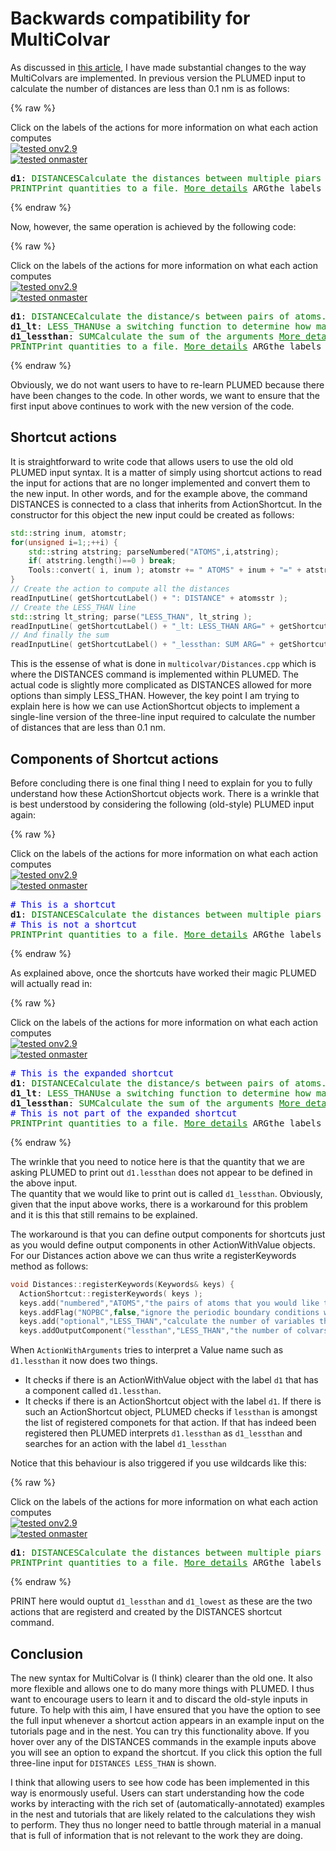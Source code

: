 # Backwards compatibility for MultiColvar

As discussed in [this article](MultiColvar.md), I have made substantial changes to the way MultiColvars are implemented. In previous version the PLUMED
input to calculate the number of distances are less than 0.1 nm is as follows:

{% raw %}
<div class="plumedpreheader">
<div class="headerInfo" id="value_details_data/MultiColvarShortcut.md_working_1.dat"> Click on the labels of the actions for more information on what each action computes </div>
<div class="containerBadge">
<div class="headerBadge"><a href="MultiColvarShortcut.md_working_1.dat.plumed.stderr"><img src="https://img.shields.io/badge/v2.9-passing-green.svg" alt="tested onv2.9" /></a></div>
<div class="headerBadge"><a href="MultiColvarShortcut.md_working_1.dat.plumed_master.stderr"><img src="https://img.shields.io/badge/master-passing-green.svg" alt="tested onmaster" /></a></div>
</div>
</div>
<pre class="plumedlisting">
<span id="data/MultiColvarShortcut.md_working_1.datd1_short"><b name="data/MultiColvarShortcut.md_working_1.datd1" onclick='showPath("data/MultiColvarShortcut.md_working_1.dat","data/MultiColvarShortcut.md_working_1.datd1","data/MultiColvarShortcut.md_working_1.datd1_shortcut","blue")'>d1</b><span style="display:none;" id="data/MultiColvarShortcut.md_working_1.datd1_shortcut">The DISTANCES action with label <b>d1</b> calculates the following quantities:<table  align="center" frame="void" width="95%" cellpadding="5%"><tr><td width="5%"><b> Quantity </b>  </td><td width="5%"><b> Type </b>  </td><td><b> Description </b> </td></tr><tr><td width="5%">d1</td><td width="5%"><font color="blue">vector</font></td><td>the DISTANCES between the each pair of atoms that were specified</td></tr><tr><td width="5%">d1_lessthan</td><td width="5%"><font color="black">scalar</font></td><td>the number of colvars that have a value less than a threshold</td></tr></table></span>: <span class="plumedtooltip" style="color:green">DISTANCES<span class="right">Calculate the distances between multiple piars of atoms This action is <a class="toggler" href='javascript:;' onclick='toggleDisplay("data/MultiColvarShortcut.md_working_1.datd1");'>a shortcut</a>. <a href="https://www.plumed.org/doc-master/user-doc/html/DISTANCES">More details</a><i></i></span></span> <span class="plumedtooltip">ATOMS1<span class="right">the pairs of atoms that you would like to calculate the angles for<i></i></span></span>=1,2 <span class="plumedtooltip">ATOMS2<span class="right">the pairs of atoms that you would like to calculate the angles for<i></i></span></span>=3,4 <span class="plumedtooltip">ATOMS3<span class="right">the pairs of atoms that you would like to calculate the angles for<i></i></span></span>=5,6 <span class="plumedtooltip">ATOMS4<span class="right">the pairs of atoms that you would like to calculate the angles for<i></i></span></span>=7,8 <span class="plumedtooltip">ATOMS5<span class="right">the pairs of atoms that you would like to calculate the angles for<i></i></span></span>=9,10 <span class="plumedtooltip">LESS_THAN<span class="right">calculate the number of variables that are less than a certain target value. Options for this keyword are explained in the documentation for <a href="https://www.plumed.org/doc-master/user-doc/html/LESS_THAN">LESS_THAN</a>.<i></i></span></span>={RATIONAL R_0=0.1}
</span><span id="data/MultiColvarShortcut.md_working_1.datd1_long" style="display:none;"><span style="color:blue" class="comment"># PLUMED interprets the command:
</span><span class="toggler" style="color:red" onclick='toggleDisplay("data/MultiColvarShortcut.md_working_1.datd1")'># d1: DISTANCES ATOMS1=1,2 ATOMS2=3,4 ATOMS3=5,6 ATOMS4=7,8 ATOMS5=9,10 LESS_THAN={RATIONAL R_0=0.1}</span>
<span style="color:blue" class="comment"># as follows (Click the red comment above to revert to the short version of the input):</span>
<b name="data/MultiColvarShortcut.md_working_1.datd1_vatom1" onclick='showPath("data/MultiColvarShortcut.md_working_1.dat","data/MultiColvarShortcut.md_working_1.datd1_vatom1","data/MultiColvarShortcut.md_working_1.datd1_vatom1","violet")'>d1_vatom1</b><span style="display:none;" id="data/MultiColvarShortcut.md_working_1.datd1_vatom1">The CENTER_FAST action with label <b>d1_vatom1</b> calculates the following quantities:<table  align="center" frame="void" width="95%" cellpadding="5%"><tr><td width="5%"><b> Quantity </b>  </td><td width="5%"><b> Type </b>  </td><td><b> Description </b> </td></tr><tr><td width="5%">d1_vatom1</td><td width="5%"><font color="violet">atoms</font></td><td>virtual atom calculated by CENTER_FAST action</td></tr></table></span>: <span class="plumedtooltip" style="color:green">CENTER<span class="right">Calculate the center for a group of atoms, with arbitrary weights. <a href="https://www.plumed.org/doc-master/user-doc/html/CENTER" style="color:green">More details</a><i></i></span></span> <span class="plumedtooltip">ATOMS<span class="right">the group of atoms that appear in the definition of this center<i></i></span></span>=1,2
<b name="data/MultiColvarShortcut.md_working_1.datd1_vatom2" onclick='showPath("data/MultiColvarShortcut.md_working_1.dat","data/MultiColvarShortcut.md_working_1.datd1_vatom2","data/MultiColvarShortcut.md_working_1.datd1_vatom2","violet")'>d1_vatom2</b><span style="display:none;" id="data/MultiColvarShortcut.md_working_1.datd1_vatom2">The CENTER_FAST action with label <b>d1_vatom2</b> calculates the following quantities:<table  align="center" frame="void" width="95%" cellpadding="5%"><tr><td width="5%"><b> Quantity </b>  </td><td width="5%"><b> Type </b>  </td><td><b> Description </b> </td></tr><tr><td width="5%">d1_vatom2</td><td width="5%"><font color="violet">atoms</font></td><td>virtual atom calculated by CENTER_FAST action</td></tr></table></span>: <span class="plumedtooltip" style="color:green">CENTER<span class="right">Calculate the center for a group of atoms, with arbitrary weights. <a href="https://www.plumed.org/doc-master/user-doc/html/CENTER" style="color:green">More details</a><i></i></span></span> <span class="plumedtooltip">ATOMS<span class="right">the group of atoms that appear in the definition of this center<i></i></span></span>=3,4
<b name="data/MultiColvarShortcut.md_working_1.datd1_vatom3" onclick='showPath("data/MultiColvarShortcut.md_working_1.dat","data/MultiColvarShortcut.md_working_1.datd1_vatom3","data/MultiColvarShortcut.md_working_1.datd1_vatom3","violet")'>d1_vatom3</b><span style="display:none;" id="data/MultiColvarShortcut.md_working_1.datd1_vatom3">The CENTER_FAST action with label <b>d1_vatom3</b> calculates the following quantities:<table  align="center" frame="void" width="95%" cellpadding="5%"><tr><td width="5%"><b> Quantity </b>  </td><td width="5%"><b> Type </b>  </td><td><b> Description </b> </td></tr><tr><td width="5%">d1_vatom3</td><td width="5%"><font color="violet">atoms</font></td><td>virtual atom calculated by CENTER_FAST action</td></tr></table></span>: <span class="plumedtooltip" style="color:green">CENTER<span class="right">Calculate the center for a group of atoms, with arbitrary weights. <a href="https://www.plumed.org/doc-master/user-doc/html/CENTER" style="color:green">More details</a><i></i></span></span> <span class="plumedtooltip">ATOMS<span class="right">the group of atoms that appear in the definition of this center<i></i></span></span>=5,6
<b name="data/MultiColvarShortcut.md_working_1.datd1_vatom4" onclick='showPath("data/MultiColvarShortcut.md_working_1.dat","data/MultiColvarShortcut.md_working_1.datd1_vatom4","data/MultiColvarShortcut.md_working_1.datd1_vatom4","violet")'>d1_vatom4</b><span style="display:none;" id="data/MultiColvarShortcut.md_working_1.datd1_vatom4">The CENTER_FAST action with label <b>d1_vatom4</b> calculates the following quantities:<table  align="center" frame="void" width="95%" cellpadding="5%"><tr><td width="5%"><b> Quantity </b>  </td><td width="5%"><b> Type </b>  </td><td><b> Description </b> </td></tr><tr><td width="5%">d1_vatom4</td><td width="5%"><font color="violet">atoms</font></td><td>virtual atom calculated by CENTER_FAST action</td></tr></table></span>: <span class="plumedtooltip" style="color:green">CENTER<span class="right">Calculate the center for a group of atoms, with arbitrary weights. <a href="https://www.plumed.org/doc-master/user-doc/html/CENTER" style="color:green">More details</a><i></i></span></span> <span class="plumedtooltip">ATOMS<span class="right">the group of atoms that appear in the definition of this center<i></i></span></span>=7,8
<b name="data/MultiColvarShortcut.md_working_1.datd1_vatom5" onclick='showPath("data/MultiColvarShortcut.md_working_1.dat","data/MultiColvarShortcut.md_working_1.datd1_vatom5","data/MultiColvarShortcut.md_working_1.datd1_vatom5","violet")'>d1_vatom5</b><span style="display:none;" id="data/MultiColvarShortcut.md_working_1.datd1_vatom5">The CENTER_FAST action with label <b>d1_vatom5</b> calculates the following quantities:<table  align="center" frame="void" width="95%" cellpadding="5%"><tr><td width="5%"><b> Quantity </b>  </td><td width="5%"><b> Type </b>  </td><td><b> Description </b> </td></tr><tr><td width="5%">d1_vatom5</td><td width="5%"><font color="violet">atoms</font></td><td>virtual atom calculated by CENTER_FAST action</td></tr></table></span>: <span class="plumedtooltip" style="color:green">CENTER<span class="right">Calculate the center for a group of atoms, with arbitrary weights. <a href="https://www.plumed.org/doc-master/user-doc/html/CENTER" style="color:green">More details</a><i></i></span></span> <span class="plumedtooltip">ATOMS<span class="right">the group of atoms that appear in the definition of this center<i></i></span></span>=9,10
<b name="data/MultiColvarShortcut.md_working_1.datd1_grp" onclick='showPath("data/MultiColvarShortcut.md_working_1.dat","data/MultiColvarShortcut.md_working_1.datd1_grp","data/MultiColvarShortcut.md_working_1.datd1_grp","violet")'>d1_grp</b><span style="display:none;" id="data/MultiColvarShortcut.md_working_1.datd1_grp">The GROUP action with label <b>d1_grp</b> calculates the following quantities:<table  align="center" frame="void" width="95%" cellpadding="5%"><tr><td width="5%"><b> Quantity </b>  </td><td width="5%"><b> Type </b>  </td><td><b> Description </b> </td></tr><tr><td width="5%">d1_grp</td><td width="5%"><font color="violet">atoms</font></td><td>indices of atoms specified in GROUP</td></tr></table></span>: <span class="plumedtooltip" style="color:green">GROUP<span class="right">Define a group of atoms so that a particular list of atoms can be referenced with a single label in definitions of CVs or virtual atoms. <a href="https://www.plumed.org/doc-master/user-doc/html/GROUP" style="color:green">More details</a><i></i></span></span> <span class="plumedtooltip">ATOMS<span class="right">the numerical indexes for the set of atoms in the group<i></i></span></span>=<b name="data/MultiColvarShortcut.md_working_1.datd1_vatom1">d1_vatom1</b>,<b name="data/MultiColvarShortcut.md_working_1.datd1_vatom2">d1_vatom2</b>,<b name="data/MultiColvarShortcut.md_working_1.datd1_vatom3">d1_vatom3</b>,<b name="data/MultiColvarShortcut.md_working_1.datd1_vatom4">d1_vatom4</b>,<b name="data/MultiColvarShortcut.md_working_1.datd1_vatom5">d1_vatom5</b>
<b name="data/MultiColvarShortcut.md_working_1.datd1" onclick='showPath("data/MultiColvarShortcut.md_working_1.dat","data/MultiColvarShortcut.md_working_1.datd1","data/MultiColvarShortcut.md_working_1.datd1","blue")'>d1</b><span style="display:none;" id="data/MultiColvarShortcut.md_working_1.datd1">The DISTANCE action with label <b>d1</b> calculates the following quantities:<table  align="center" frame="void" width="95%" cellpadding="5%"><tr><td width="5%"><b> Quantity </b>  </td><td width="5%"><b> Type </b>  </td><td><b> Description </b> </td></tr><tr><td width="5%">d1</td><td width="5%"><font color="blue">vector</font></td><td>the DISTANCE for each set of specified atoms</td></tr></table></span>: <span class="plumedtooltip" style="color:green">DISTANCE<span class="right">Calculate the distance/s between pairs of atoms. <a href="https://www.plumed.org/doc-master/user-doc/html/DISTANCE" style="color:green">More details</a><i></i></span></span> <span class="plumedtooltip">ATOMS1<span class="right">the pair of atom that we are calculating the distance between<i></i></span></span>=1,2 <span class="plumedtooltip">ATOMS2<span class="right">the pair of atom that we are calculating the distance between<i></i></span></span>=3,4 <span class="plumedtooltip">ATOMS3<span class="right">the pair of atom that we are calculating the distance between<i></i></span></span>=5,6 <span class="plumedtooltip">ATOMS4<span class="right">the pair of atom that we are calculating the distance between<i></i></span></span>=7,8 <span class="plumedtooltip">ATOMS5<span class="right">the pair of atom that we are calculating the distance between<i></i></span></span>=9,10
<b name="data/MultiColvarShortcut.md_working_1.datd1_lt" onclick='showPath("data/MultiColvarShortcut.md_working_1.dat","data/MultiColvarShortcut.md_working_1.datd1_lt","data/MultiColvarShortcut.md_working_1.datd1_lt","blue")'>d1_lt</b><span style="display:none;" id="data/MultiColvarShortcut.md_working_1.datd1_lt">The LESS_THAN action with label <b>d1_lt</b> calculates the following quantities:<table  align="center" frame="void" width="95%" cellpadding="5%"><tr><td width="5%"><b> Quantity </b>  </td><td width="5%"><b> Type </b>  </td><td><b> Description </b> </td></tr><tr><td width="5%">d1_lt</td><td width="5%"><font color="blue">vector</font></td><td>the vector obtained by doing an element-wise application of a function that is one if the input is less than a threshold to the input vectors</td></tr></table></span>: <span class="plumedtooltip" style="color:green">LESS_THAN<span class="right">Use a switching function to determine how many of the input variables are less than a certain cutoff. <a href="https://www.plumed.org/doc-master/user-doc/html/LESS_THAN" style="color:green">More details</a><i></i></span></span> <span class="plumedtooltip">ARG<span class="right">the values input to this function<i></i></span></span>=<b name="data/MultiColvarShortcut.md_working_1.datd1">d1</b> <span class="plumedtooltip">SWITCH<span class="right">This keyword is used if you want to employ an alternative to the continuous swiching function defined above<i></i></span></span>={RATIONAL R_0=0.1}
<b name="data/MultiColvarShortcut.md_working_1.datd1_lessthan" onclick='showPath("data/MultiColvarShortcut.md_working_1.dat","data/MultiColvarShortcut.md_working_1.datd1_lessthan","data/MultiColvarShortcut.md_working_1.datd1_lessthan","black")'>d1_lessthan</b><span style="display:none;" id="data/MultiColvarShortcut.md_working_1.datd1_lessthan">The SUM action with label <b>d1_lessthan</b> calculates the following quantities:<table  align="center" frame="void" width="95%" cellpadding="5%"><tr><td width="5%"><b> Quantity </b>  </td><td width="5%"><b> Type </b>  </td><td><b> Description </b> </td></tr><tr><td width="5%">d1_lessthan</td><td width="5%"><font color="black">scalar</font></td><td>the SUM of the elements in the input value</td></tr></table></span>: <span class="plumedtooltip" style="color:green">SUM<span class="right">Calculate the sum of the arguments <a href="https://www.plumed.org/doc-master/user-doc/html/SUM" style="color:green">More details</a><i></i></span></span> <span class="plumedtooltip">ARG<span class="right">the vector/matrix/grid whose elements shuld be added together<i></i></span></span>=<b name="data/MultiColvarShortcut.md_working_1.datd1_lt">d1_lt</b> <span class="plumedtooltip">PERIODIC<span class="right">if the output of your function is periodic then you should specify the periodicity of the function<i></i></span></span>=NO
<span style="color:blue"># --- End of included input --- </span></span><span class="plumedtooltip" style="color:green">PRINT<span class="right">Print quantities to a file. <a href="https://www.plumed.org/doc-master/user-doc/html/PRINT" style="color:green">More details</a><i></i></span></span> <span class="plumedtooltip">ARG<span class="right">the labels of the values that you would like to print to the file<i></i></span></span>=<b name="data/MultiColvarShortcut.md_working_1.datd1">d1.lessthan</b> <span class="plumedtooltip">FILE<span class="right">the name of the file on which to output these quantities<i></i></span></span>=colvar
</pre>
 {% endraw %} 

Now, however, the same operation is achieved by the following code:

{% raw %}
<div class="plumedpreheader">
<div class="headerInfo" id="value_details_data/MultiColvarShortcut.md_working_2.dat"> Click on the labels of the actions for more information on what each action computes </div>
<div class="containerBadge">
<div class="headerBadge"><a href="MultiColvarShortcut.md_working_2.dat.plumed.stderr"><img src="https://img.shields.io/badge/v2.9-failed-red.svg" alt="tested onv2.9" /></a></div>
<div class="headerBadge"><a href="MultiColvarShortcut.md_working_2.dat.plumed_master.stderr"><img src="https://img.shields.io/badge/master-passing-green.svg" alt="tested onmaster" /></a></div>
</div>
</div>
<pre class="plumedlisting">
<b name="data/MultiColvarShortcut.md_working_2.datd1" onclick='showPath("data/MultiColvarShortcut.md_working_2.dat","data/MultiColvarShortcut.md_working_2.datd1","data/MultiColvarShortcut.md_working_2.datd1","blue")'>d1</b><span style="display:none;" id="data/MultiColvarShortcut.md_working_2.datd1">The DISTANCE action with label <b>d1</b> calculates the following quantities:<table  align="center" frame="void" width="95%" cellpadding="5%"><tr><td width="5%"><b> Quantity </b>  </td><td width="5%"><b> Type </b>  </td><td><b> Description </b> </td></tr><tr><td width="5%">d1</td><td width="5%"><font color="blue">vector</font></td><td>the DISTANCE for each set of specified atoms</td></tr></table></span>: <span class="plumedtooltip" style="color:green">DISTANCE<span class="right">Calculate the distance/s between pairs of atoms. <a href="https://www.plumed.org/doc-master/user-doc/html/DISTANCE" style="color:green">More details</a><i></i></span></span> <span class="plumedtooltip">ATOMS1<span class="right">the pair of atom that we are calculating the distance between<i></i></span></span>=1,2 <span class="plumedtooltip">ATOMS2<span class="right">the pair of atom that we are calculating the distance between<i></i></span></span>=3,4 <span class="plumedtooltip">ATOMS3<span class="right">the pair of atom that we are calculating the distance between<i></i></span></span>=5,6 <span class="plumedtooltip">ATOMS4<span class="right">the pair of atom that we are calculating the distance between<i></i></span></span>=7,8 <span class="plumedtooltip">ATOMS5<span class="right">the pair of atom that we are calculating the distance between<i></i></span></span>=9,10
<b name="data/MultiColvarShortcut.md_working_2.datd1_lt" onclick='showPath("data/MultiColvarShortcut.md_working_2.dat","data/MultiColvarShortcut.md_working_2.datd1_lt","data/MultiColvarShortcut.md_working_2.datd1_lt","blue")'>d1_lt</b><span style="display:none;" id="data/MultiColvarShortcut.md_working_2.datd1_lt">The LESS_THAN action with label <b>d1_lt</b> calculates the following quantities:<table  align="center" frame="void" width="95%" cellpadding="5%"><tr><td width="5%"><b> Quantity </b>  </td><td width="5%"><b> Type </b>  </td><td><b> Description </b> </td></tr><tr><td width="5%">d1_lt</td><td width="5%"><font color="blue">vector</font></td><td>the vector obtained by doing an element-wise application of a function that is one if the input is less than a threshold to the input vectors</td></tr></table></span>: <span class="plumedtooltip" style="color:green">LESS_THAN<span class="right">Use a switching function to determine how many of the input variables are less than a certain cutoff. <a href="https://www.plumed.org/doc-master/user-doc/html/LESS_THAN" style="color:green">More details</a><i></i></span></span> <span class="plumedtooltip">ARG<span class="right">the values input to this function<i></i></span></span>=<b name="data/MultiColvarShortcut.md_working_2.datd1">d1</b> <span class="plumedtooltip">SWITCH<span class="right">This keyword is used if you want to employ an alternative to the continuous swiching function defined above<i></i></span></span>={RATIONAL R_0=0.1}
<b name="data/MultiColvarShortcut.md_working_2.datd1_lessthan" onclick='showPath("data/MultiColvarShortcut.md_working_2.dat","data/MultiColvarShortcut.md_working_2.datd1_lessthan","data/MultiColvarShortcut.md_working_2.datd1_lessthan","black")'>d1_lessthan</b><span style="display:none;" id="data/MultiColvarShortcut.md_working_2.datd1_lessthan">The SUM action with label <b>d1_lessthan</b> calculates the following quantities:<table  align="center" frame="void" width="95%" cellpadding="5%"><tr><td width="5%"><b> Quantity </b>  </td><td width="5%"><b> Type </b>  </td><td><b> Description </b> </td></tr><tr><td width="5%">d1_lessthan</td><td width="5%"><font color="black">scalar</font></td><td>the SUM of the elements in the input value</td></tr></table></span>: <span class="plumedtooltip" style="color:green">SUM<span class="right">Calculate the sum of the arguments <a href="https://www.plumed.org/doc-master/user-doc/html/SUM" style="color:green">More details</a><i></i></span></span> <span class="plumedtooltip">ARG<span class="right">the vector/matrix/grid whose elements shuld be added together<i></i></span></span>=<b name="data/MultiColvarShortcut.md_working_2.datd1_lt">d1_lt</b> <span class="plumedtooltip">PERIODIC<span class="right">if the output of your function is periodic then you should specify the periodicity of the function<i></i></span></span>=NO
<span class="plumedtooltip" style="color:green">PRINT<span class="right">Print quantities to a file. <a href="https://www.plumed.org/doc-master/user-doc/html/PRINT" style="color:green">More details</a><i></i></span></span> <span class="plumedtooltip">ARG<span class="right">the labels of the values that you would like to print to the file<i></i></span></span>=<b name="data/MultiColvarShortcut.md_working_2.datd1_lessthan">d1_lessthan</b> <span class="plumedtooltip">FILE<span class="right">the name of the file on which to output these quantities<i></i></span></span>=colvar
</pre>
 {% endraw %} 

Obviously, we do not want users to have to re-learn PLUMED because there have been changes to the code.  In other words, we want to ensure that the first
input above continues to work with the new version of the code.  

## Shortcut actions

It is straightforward to write code that allows users to use the old old PLUMED input syntax.  It is a matter of simply using shortcut actions to read 
the input for actions that are no longer implemented and convert them to the new input.  In other words, and for the example above, the command
DISTANCES is connected to a class that inherits from ActionShortcut.  In the constructor for this object the new input could be created as follows:

```c++
std::string inum, atomstr;  
for(unsigned i=1;;++i) {
    std::string atstring; parseNumbered("ATOMS",i,atstring);
    if( atstring.length()==0 ) break;
    Tools::convert( i, inum ); atomstr += " ATOMS" + inum + "=" + atstring;
}
// Create the action to compute all the distances
readInputLine( getShortcutLabel() + ": DISTANCE" + atomsstr );
// Create the LESS_THAN line
std::string lt_string; parse("LESS_THAN", lt_string );
readInputLine( getShortcutLabel() + "_lt: LESS_THAN ARG=" + getShortcutLabel() + " SWITCH={" + lt_string + "}");
// And finally the sum
readInputLine( getShortcutLabel() + "_lessthan: SUM ARG=" + getShortcutLabel() + "_lt PERIODIC=NO");
```  

This is the essense of what is done in `multicolvar/Distances.cpp` which is where the DISTANCES command is implemented within PLUMED.  The actual code 
is slightly more complicated as DISTANCES allowed for more options than simply LESS_THAN.  However, the key point I am trying to explain here is how 
we can use ActionShortcut objects to implement a single-line version of the three-line input required to calculate the number of distances that are less than 0.1 nm.

## Components of Shortcut actions

Before concluding there is one final thing I need to explain for you to fully understand how these ActionShortcut objects work. There is a wrinkle that is best 
understood by considering the following (old-style) PLUMED input again:

{% raw %}
<div class="plumedpreheader">
<div class="headerInfo" id="value_details_data/MultiColvarShortcut.md_working_3.dat"> Click on the labels of the actions for more information on what each action computes </div>
<div class="containerBadge">
<div class="headerBadge"><a href="MultiColvarShortcut.md_working_3.dat.plumed.stderr"><img src="https://img.shields.io/badge/v2.9-passing-green.svg" alt="tested onv2.9" /></a></div>
<div class="headerBadge"><a href="MultiColvarShortcut.md_working_3.dat.plumed_master.stderr"><img src="https://img.shields.io/badge/master-passing-green.svg" alt="tested onmaster" /></a></div>
</div>
</div>
<pre class="plumedlisting">
<span style="color:blue" class="comment"># This is a shortcut</span>
<span id="data/MultiColvarShortcut.md_working_3.datd1_short"><b name="data/MultiColvarShortcut.md_working_3.datd1" onclick='showPath("data/MultiColvarShortcut.md_working_3.dat","data/MultiColvarShortcut.md_working_3.datd1","data/MultiColvarShortcut.md_working_3.datd1_shortcut","blue")'>d1</b><span style="display:none;" id="data/MultiColvarShortcut.md_working_3.datd1_shortcut">The DISTANCES action with label <b>d1</b> calculates the following quantities:<table  align="center" frame="void" width="95%" cellpadding="5%"><tr><td width="5%"><b> Quantity </b>  </td><td width="5%"><b> Type </b>  </td><td><b> Description </b> </td></tr><tr><td width="5%">d1</td><td width="5%"><font color="blue">vector</font></td><td>the DISTANCES between the each pair of atoms that were specified</td></tr><tr><td width="5%">d1_lessthan</td><td width="5%"><font color="black">scalar</font></td><td>the number of colvars that have a value less than a threshold</td></tr></table></span>: <span class="plumedtooltip" style="color:green">DISTANCES<span class="right">Calculate the distances between multiple piars of atoms This action is <a class="toggler" href='javascript:;' onclick='toggleDisplay("data/MultiColvarShortcut.md_working_3.datd1");'>a shortcut</a>. <a href="https://www.plumed.org/doc-master/user-doc/html/DISTANCES">More details</a><i></i></span></span> <span class="plumedtooltip">ATOMS1<span class="right">the pairs of atoms that you would like to calculate the angles for<i></i></span></span>=1,2 <span class="plumedtooltip">ATOMS2<span class="right">the pairs of atoms that you would like to calculate the angles for<i></i></span></span>=3,4 <span class="plumedtooltip">ATOMS3<span class="right">the pairs of atoms that you would like to calculate the angles for<i></i></span></span>=5,6 <span class="plumedtooltip">ATOMS4<span class="right">the pairs of atoms that you would like to calculate the angles for<i></i></span></span>=7,8 <span class="plumedtooltip">ATOMS5<span class="right">the pairs of atoms that you would like to calculate the angles for<i></i></span></span>=9,10 <span class="plumedtooltip">LESS_THAN<span class="right">calculate the number of variables that are less than a certain target value. Options for this keyword are explained in the documentation for <a href="https://www.plumed.org/doc-master/user-doc/html/LESS_THAN">LESS_THAN</a>.<i></i></span></span>={RATIONAL R_0=0.1}
</span><span id="data/MultiColvarShortcut.md_working_3.datd1_long" style="display:none;"><span style="color:blue" class="comment"># PLUMED interprets the command:
</span><span class="toggler" style="color:red" onclick='toggleDisplay("data/MultiColvarShortcut.md_working_3.datd1")'># d1: DISTANCES ATOMS1=1,2 ATOMS2=3,4 ATOMS3=5,6 ATOMS4=7,8 ATOMS5=9,10 LESS_THAN={RATIONAL R_0=0.1}</span>
<span style="color:blue" class="comment"># as follows (Click the red comment above to revert to the short version of the input):</span>
<b name="data/MultiColvarShortcut.md_working_3.datd1_vatom1" onclick='showPath("data/MultiColvarShortcut.md_working_3.dat","data/MultiColvarShortcut.md_working_3.datd1_vatom1","data/MultiColvarShortcut.md_working_3.datd1_vatom1","violet")'>d1_vatom1</b><span style="display:none;" id="data/MultiColvarShortcut.md_working_3.datd1_vatom1">The CENTER_FAST action with label <b>d1_vatom1</b> calculates the following quantities:<table  align="center" frame="void" width="95%" cellpadding="5%"><tr><td width="5%"><b> Quantity </b>  </td><td width="5%"><b> Type </b>  </td><td><b> Description </b> </td></tr><tr><td width="5%">d1_vatom1</td><td width="5%"><font color="violet">atoms</font></td><td>virtual atom calculated by CENTER_FAST action</td></tr></table></span>: <span class="plumedtooltip" style="color:green">CENTER<span class="right">Calculate the center for a group of atoms, with arbitrary weights. <a href="https://www.plumed.org/doc-master/user-doc/html/CENTER" style="color:green">More details</a><i></i></span></span> <span class="plumedtooltip">ATOMS<span class="right">the group of atoms that appear in the definition of this center<i></i></span></span>=1,2
<b name="data/MultiColvarShortcut.md_working_3.datd1_vatom2" onclick='showPath("data/MultiColvarShortcut.md_working_3.dat","data/MultiColvarShortcut.md_working_3.datd1_vatom2","data/MultiColvarShortcut.md_working_3.datd1_vatom2","violet")'>d1_vatom2</b><span style="display:none;" id="data/MultiColvarShortcut.md_working_3.datd1_vatom2">The CENTER_FAST action with label <b>d1_vatom2</b> calculates the following quantities:<table  align="center" frame="void" width="95%" cellpadding="5%"><tr><td width="5%"><b> Quantity </b>  </td><td width="5%"><b> Type </b>  </td><td><b> Description </b> </td></tr><tr><td width="5%">d1_vatom2</td><td width="5%"><font color="violet">atoms</font></td><td>virtual atom calculated by CENTER_FAST action</td></tr></table></span>: <span class="plumedtooltip" style="color:green">CENTER<span class="right">Calculate the center for a group of atoms, with arbitrary weights. <a href="https://www.plumed.org/doc-master/user-doc/html/CENTER" style="color:green">More details</a><i></i></span></span> <span class="plumedtooltip">ATOMS<span class="right">the group of atoms that appear in the definition of this center<i></i></span></span>=3,4
<b name="data/MultiColvarShortcut.md_working_3.datd1_vatom3" onclick='showPath("data/MultiColvarShortcut.md_working_3.dat","data/MultiColvarShortcut.md_working_3.datd1_vatom3","data/MultiColvarShortcut.md_working_3.datd1_vatom3","violet")'>d1_vatom3</b><span style="display:none;" id="data/MultiColvarShortcut.md_working_3.datd1_vatom3">The CENTER_FAST action with label <b>d1_vatom3</b> calculates the following quantities:<table  align="center" frame="void" width="95%" cellpadding="5%"><tr><td width="5%"><b> Quantity </b>  </td><td width="5%"><b> Type </b>  </td><td><b> Description </b> </td></tr><tr><td width="5%">d1_vatom3</td><td width="5%"><font color="violet">atoms</font></td><td>virtual atom calculated by CENTER_FAST action</td></tr></table></span>: <span class="plumedtooltip" style="color:green">CENTER<span class="right">Calculate the center for a group of atoms, with arbitrary weights. <a href="https://www.plumed.org/doc-master/user-doc/html/CENTER" style="color:green">More details</a><i></i></span></span> <span class="plumedtooltip">ATOMS<span class="right">the group of atoms that appear in the definition of this center<i></i></span></span>=5,6
<b name="data/MultiColvarShortcut.md_working_3.datd1_vatom4" onclick='showPath("data/MultiColvarShortcut.md_working_3.dat","data/MultiColvarShortcut.md_working_3.datd1_vatom4","data/MultiColvarShortcut.md_working_3.datd1_vatom4","violet")'>d1_vatom4</b><span style="display:none;" id="data/MultiColvarShortcut.md_working_3.datd1_vatom4">The CENTER_FAST action with label <b>d1_vatom4</b> calculates the following quantities:<table  align="center" frame="void" width="95%" cellpadding="5%"><tr><td width="5%"><b> Quantity </b>  </td><td width="5%"><b> Type </b>  </td><td><b> Description </b> </td></tr><tr><td width="5%">d1_vatom4</td><td width="5%"><font color="violet">atoms</font></td><td>virtual atom calculated by CENTER_FAST action</td></tr></table></span>: <span class="plumedtooltip" style="color:green">CENTER<span class="right">Calculate the center for a group of atoms, with arbitrary weights. <a href="https://www.plumed.org/doc-master/user-doc/html/CENTER" style="color:green">More details</a><i></i></span></span> <span class="plumedtooltip">ATOMS<span class="right">the group of atoms that appear in the definition of this center<i></i></span></span>=7,8
<b name="data/MultiColvarShortcut.md_working_3.datd1_vatom5" onclick='showPath("data/MultiColvarShortcut.md_working_3.dat","data/MultiColvarShortcut.md_working_3.datd1_vatom5","data/MultiColvarShortcut.md_working_3.datd1_vatom5","violet")'>d1_vatom5</b><span style="display:none;" id="data/MultiColvarShortcut.md_working_3.datd1_vatom5">The CENTER_FAST action with label <b>d1_vatom5</b> calculates the following quantities:<table  align="center" frame="void" width="95%" cellpadding="5%"><tr><td width="5%"><b> Quantity </b>  </td><td width="5%"><b> Type </b>  </td><td><b> Description </b> </td></tr><tr><td width="5%">d1_vatom5</td><td width="5%"><font color="violet">atoms</font></td><td>virtual atom calculated by CENTER_FAST action</td></tr></table></span>: <span class="plumedtooltip" style="color:green">CENTER<span class="right">Calculate the center for a group of atoms, with arbitrary weights. <a href="https://www.plumed.org/doc-master/user-doc/html/CENTER" style="color:green">More details</a><i></i></span></span> <span class="plumedtooltip">ATOMS<span class="right">the group of atoms that appear in the definition of this center<i></i></span></span>=9,10
<b name="data/MultiColvarShortcut.md_working_3.datd1_grp" onclick='showPath("data/MultiColvarShortcut.md_working_3.dat","data/MultiColvarShortcut.md_working_3.datd1_grp","data/MultiColvarShortcut.md_working_3.datd1_grp","violet")'>d1_grp</b><span style="display:none;" id="data/MultiColvarShortcut.md_working_3.datd1_grp">The GROUP action with label <b>d1_grp</b> calculates the following quantities:<table  align="center" frame="void" width="95%" cellpadding="5%"><tr><td width="5%"><b> Quantity </b>  </td><td width="5%"><b> Type </b>  </td><td><b> Description </b> </td></tr><tr><td width="5%">d1_grp</td><td width="5%"><font color="violet">atoms</font></td><td>indices of atoms specified in GROUP</td></tr></table></span>: <span class="plumedtooltip" style="color:green">GROUP<span class="right">Define a group of atoms so that a particular list of atoms can be referenced with a single label in definitions of CVs or virtual atoms. <a href="https://www.plumed.org/doc-master/user-doc/html/GROUP" style="color:green">More details</a><i></i></span></span> <span class="plumedtooltip">ATOMS<span class="right">the numerical indexes for the set of atoms in the group<i></i></span></span>=<b name="data/MultiColvarShortcut.md_working_3.datd1_vatom1">d1_vatom1</b>,<b name="data/MultiColvarShortcut.md_working_3.datd1_vatom2">d1_vatom2</b>,<b name="data/MultiColvarShortcut.md_working_3.datd1_vatom3">d1_vatom3</b>,<b name="data/MultiColvarShortcut.md_working_3.datd1_vatom4">d1_vatom4</b>,<b name="data/MultiColvarShortcut.md_working_3.datd1_vatom5">d1_vatom5</b>
<b name="data/MultiColvarShortcut.md_working_3.datd1" onclick='showPath("data/MultiColvarShortcut.md_working_3.dat","data/MultiColvarShortcut.md_working_3.datd1","data/MultiColvarShortcut.md_working_3.datd1","blue")'>d1</b><span style="display:none;" id="data/MultiColvarShortcut.md_working_3.datd1">The DISTANCE action with label <b>d1</b> calculates the following quantities:<table  align="center" frame="void" width="95%" cellpadding="5%"><tr><td width="5%"><b> Quantity </b>  </td><td width="5%"><b> Type </b>  </td><td><b> Description </b> </td></tr><tr><td width="5%">d1</td><td width="5%"><font color="blue">vector</font></td><td>the DISTANCE for each set of specified atoms</td></tr></table></span>: <span class="plumedtooltip" style="color:green">DISTANCE<span class="right">Calculate the distance/s between pairs of atoms. <a href="https://www.plumed.org/doc-master/user-doc/html/DISTANCE" style="color:green">More details</a><i></i></span></span> <span class="plumedtooltip">ATOMS1<span class="right">the pair of atom that we are calculating the distance between<i></i></span></span>=1,2 <span class="plumedtooltip">ATOMS2<span class="right">the pair of atom that we are calculating the distance between<i></i></span></span>=3,4 <span class="plumedtooltip">ATOMS3<span class="right">the pair of atom that we are calculating the distance between<i></i></span></span>=5,6 <span class="plumedtooltip">ATOMS4<span class="right">the pair of atom that we are calculating the distance between<i></i></span></span>=7,8 <span class="plumedtooltip">ATOMS5<span class="right">the pair of atom that we are calculating the distance between<i></i></span></span>=9,10
<b name="data/MultiColvarShortcut.md_working_3.datd1_lt" onclick='showPath("data/MultiColvarShortcut.md_working_3.dat","data/MultiColvarShortcut.md_working_3.datd1_lt","data/MultiColvarShortcut.md_working_3.datd1_lt","blue")'>d1_lt</b><span style="display:none;" id="data/MultiColvarShortcut.md_working_3.datd1_lt">The LESS_THAN action with label <b>d1_lt</b> calculates the following quantities:<table  align="center" frame="void" width="95%" cellpadding="5%"><tr><td width="5%"><b> Quantity </b>  </td><td width="5%"><b> Type </b>  </td><td><b> Description </b> </td></tr><tr><td width="5%">d1_lt</td><td width="5%"><font color="blue">vector</font></td><td>the vector obtained by doing an element-wise application of a function that is one if the input is less than a threshold to the input vectors</td></tr></table></span>: <span class="plumedtooltip" style="color:green">LESS_THAN<span class="right">Use a switching function to determine how many of the input variables are less than a certain cutoff. <a href="https://www.plumed.org/doc-master/user-doc/html/LESS_THAN" style="color:green">More details</a><i></i></span></span> <span class="plumedtooltip">ARG<span class="right">the values input to this function<i></i></span></span>=<b name="data/MultiColvarShortcut.md_working_3.datd1">d1</b> <span class="plumedtooltip">SWITCH<span class="right">This keyword is used if you want to employ an alternative to the continuous swiching function defined above<i></i></span></span>={RATIONAL R_0=0.1}
<b name="data/MultiColvarShortcut.md_working_3.datd1_lessthan" onclick='showPath("data/MultiColvarShortcut.md_working_3.dat","data/MultiColvarShortcut.md_working_3.datd1_lessthan","data/MultiColvarShortcut.md_working_3.datd1_lessthan","black")'>d1_lessthan</b><span style="display:none;" id="data/MultiColvarShortcut.md_working_3.datd1_lessthan">The SUM action with label <b>d1_lessthan</b> calculates the following quantities:<table  align="center" frame="void" width="95%" cellpadding="5%"><tr><td width="5%"><b> Quantity </b>  </td><td width="5%"><b> Type </b>  </td><td><b> Description </b> </td></tr><tr><td width="5%">d1_lessthan</td><td width="5%"><font color="black">scalar</font></td><td>the SUM of the elements in the input value</td></tr></table></span>: <span class="plumedtooltip" style="color:green">SUM<span class="right">Calculate the sum of the arguments <a href="https://www.plumed.org/doc-master/user-doc/html/SUM" style="color:green">More details</a><i></i></span></span> <span class="plumedtooltip">ARG<span class="right">the vector/matrix/grid whose elements shuld be added together<i></i></span></span>=<b name="data/MultiColvarShortcut.md_working_3.datd1_lt">d1_lt</b> <span class="plumedtooltip">PERIODIC<span class="right">if the output of your function is periodic then you should specify the periodicity of the function<i></i></span></span>=NO
<span style="color:blue"># --- End of included input --- </span></span><span style="color:blue" class="comment"># This is not a shortcut</span>
<span class="plumedtooltip" style="color:green">PRINT<span class="right">Print quantities to a file. <a href="https://www.plumed.org/doc-master/user-doc/html/PRINT" style="color:green">More details</a><i></i></span></span> <span class="plumedtooltip">ARG<span class="right">the labels of the values that you would like to print to the file<i></i></span></span>=<b name="data/MultiColvarShortcut.md_working_3.datd1">d1.lessthan</b> <span class="plumedtooltip">FILE<span class="right">the name of the file on which to output these quantities<i></i></span></span>=colvar
</pre>
 {% endraw %} 
 
As explained above, once the shortcuts have worked their magic PLUMED will actually read in:

{% raw %}
<div class="plumedpreheader">
<div class="headerInfo" id="value_details_data/MultiColvarShortcut.md_working_4.dat"> Click on the labels of the actions for more information on what each action computes </div>
<div class="containerBadge">
<div class="headerBadge"><a href="MultiColvarShortcut.md_working_4.dat.plumed.stderr"><img src="https://img.shields.io/badge/v2.9-failed-red.svg" alt="tested onv2.9" /></a></div>
<div class="headerBadge"><a href="MultiColvarShortcut.md_working_4.dat.plumed_master.stderr"><img src="https://img.shields.io/badge/master-passing-green.svg" alt="tested onmaster" /></a></div>
</div>
</div>
<pre class="plumedlisting">
<span style="color:blue" class="comment"># This is the expanded shortcut</span>
<b name="data/MultiColvarShortcut.md_working_4.datd1" onclick='showPath("data/MultiColvarShortcut.md_working_4.dat","data/MultiColvarShortcut.md_working_4.datd1","data/MultiColvarShortcut.md_working_4.datd1","blue")'>d1</b><span style="display:none;" id="data/MultiColvarShortcut.md_working_4.datd1">The DISTANCE action with label <b>d1</b> calculates the following quantities:<table  align="center" frame="void" width="95%" cellpadding="5%"><tr><td width="5%"><b> Quantity </b>  </td><td width="5%"><b> Type </b>  </td><td><b> Description </b> </td></tr><tr><td width="5%">d1</td><td width="5%"><font color="blue">vector</font></td><td>the DISTANCE for each set of specified atoms</td></tr></table></span>: <span class="plumedtooltip" style="color:green">DISTANCE<span class="right">Calculate the distance/s between pairs of atoms. <a href="https://www.plumed.org/doc-master/user-doc/html/DISTANCE" style="color:green">More details</a><i></i></span></span> <span class="plumedtooltip">ATOMS1<span class="right">the pair of atom that we are calculating the distance between<i></i></span></span>=1,2 <span class="plumedtooltip">ATOMS2<span class="right">the pair of atom that we are calculating the distance between<i></i></span></span>=3,4 <span class="plumedtooltip">ATOMS3<span class="right">the pair of atom that we are calculating the distance between<i></i></span></span>=5,6 <span class="plumedtooltip">ATOMS4<span class="right">the pair of atom that we are calculating the distance between<i></i></span></span>=7,8 <span class="plumedtooltip">ATOMS5<span class="right">the pair of atom that we are calculating the distance between<i></i></span></span>=9,10
<b name="data/MultiColvarShortcut.md_working_4.datd1_lt" onclick='showPath("data/MultiColvarShortcut.md_working_4.dat","data/MultiColvarShortcut.md_working_4.datd1_lt","data/MultiColvarShortcut.md_working_4.datd1_lt","blue")'>d1_lt</b><span style="display:none;" id="data/MultiColvarShortcut.md_working_4.datd1_lt">The LESS_THAN action with label <b>d1_lt</b> calculates the following quantities:<table  align="center" frame="void" width="95%" cellpadding="5%"><tr><td width="5%"><b> Quantity </b>  </td><td width="5%"><b> Type </b>  </td><td><b> Description </b> </td></tr><tr><td width="5%">d1_lt</td><td width="5%"><font color="blue">vector</font></td><td>the vector obtained by doing an element-wise application of a function that is one if the input is less than a threshold to the input vectors</td></tr></table></span>: <span class="plumedtooltip" style="color:green">LESS_THAN<span class="right">Use a switching function to determine how many of the input variables are less than a certain cutoff. <a href="https://www.plumed.org/doc-master/user-doc/html/LESS_THAN" style="color:green">More details</a><i></i></span></span> <span class="plumedtooltip">ARG<span class="right">the values input to this function<i></i></span></span>=<b name="data/MultiColvarShortcut.md_working_4.datd1">d1</b> <span class="plumedtooltip">SWITCH<span class="right">This keyword is used if you want to employ an alternative to the continuous swiching function defined above<i></i></span></span>={RATIONAL R_0=0.1}
<b name="data/MultiColvarShortcut.md_working_4.datd1_lessthan" onclick='showPath("data/MultiColvarShortcut.md_working_4.dat","data/MultiColvarShortcut.md_working_4.datd1_lessthan","data/MultiColvarShortcut.md_working_4.datd1_lessthan","black")'>d1_lessthan</b><span style="display:none;" id="data/MultiColvarShortcut.md_working_4.datd1_lessthan">The SUM action with label <b>d1_lessthan</b> calculates the following quantities:<table  align="center" frame="void" width="95%" cellpadding="5%"><tr><td width="5%"><b> Quantity </b>  </td><td width="5%"><b> Type </b>  </td><td><b> Description </b> </td></tr><tr><td width="5%">d1_lessthan</td><td width="5%"><font color="black">scalar</font></td><td>the SUM of the elements in the input value</td></tr></table></span>: <span class="plumedtooltip" style="color:green">SUM<span class="right">Calculate the sum of the arguments <a href="https://www.plumed.org/doc-master/user-doc/html/SUM" style="color:green">More details</a><i></i></span></span> <span class="plumedtooltip">ARG<span class="right">the vector/matrix/grid whose elements shuld be added together<i></i></span></span>=<b name="data/MultiColvarShortcut.md_working_4.datd1_lt">d1_lt</b> <span class="plumedtooltip">PERIODIC<span class="right">if the output of your function is periodic then you should specify the periodicity of the function<i></i></span></span>=NO
<span style="color:blue" class="comment"># This is not part of the expanded shortcut</span>
<span class="plumedtooltip" style="color:green">PRINT<span class="right">Print quantities to a file. <a href="https://www.plumed.org/doc-master/user-doc/html/PRINT" style="color:green">More details</a><i></i></span></span> <span class="plumedtooltip">ARG<span class="right">the labels of the values that you would like to print to the file<i></i></span></span>=<b name="data/MultiColvarShortcut.md_working_4.datd1">d1.lessthan</b> <span class="plumedtooltip">FILE<span class="right">the name of the file on which to output these quantities<i></i></span></span>=colvar
</pre>
 {% endraw %} 

The wrinkle that you need to notice here is that the quantity that we are asking PLUMED to print out `d1.lessthan` does not appear to be defined in the above input.  
The quantity that we would like to print out is called `d1_lessthan`.  Obviously, given that the input above works, there is a workaround for this problem and it is this
that still remains to be explained.  

The workaround is that you can define output components for shortcuts just as you would define output components in other ActionWithValue objects.  For our Distances action
above we can thus write a registerKeywords method as follows:

```c++
void Distances::registerKeywords(Keywords& keys) {
  ActionShortcut::registerKeywords( keys );
  keys.add("numbered","ATOMS","the pairs of atoms that you would like to calculate the angles for");
  keys.addFlag("NOPBC",false,"ignore the periodic boundary conditions when calculating distances");
  keys.add("optional","LESS_THAN","calculate the number of variables that are less than a certain target value.");
  keys.addOutputComponent("lessthan","LESS_THAN","the number of colvars that have a value less than a threshold");
```

When `ActionWithArguments` tries to interpret a Value name such as `d1.lessthan` it now does two things.

* It checks if there is an ActionWithValue object with the label `d1` that has a component called `d1.lessthan`.
* It checks if there is an ActionShortcut object with the label `d1`.  If there is such an ActionShortcut object, PLUMED checks if `lessthan` is amongst the list of registered componets for that action.  If that has indeed been registered then PLUMED interprets `d1.lessthan` as `d1_lessthan` and searches for an action with the label `d1_lessthan`

Notice that this behaviour is also triggered if you use wildcards like this:

{% raw %}
<div class="plumedpreheader">
<div class="headerInfo" id="value_details_data/MultiColvarShortcut.md_working_5.dat"> Click on the labels of the actions for more information on what each action computes </div>
<div class="containerBadge">
<div class="headerBadge"><a href="MultiColvarShortcut.md_working_5.dat.plumed.stderr"><img src="https://img.shields.io/badge/v2.9-passing-green.svg" alt="tested onv2.9" /></a></div>
<div class="headerBadge"><a href="MultiColvarShortcut.md_working_5.dat.plumed_master.stderr"><img src="https://img.shields.io/badge/master-passing-green.svg" alt="tested onmaster" /></a></div>
</div>
</div>
<pre class="plumedlisting">
<span id="data/MultiColvarShortcut.md_working_5.datd1_short"><b name="data/MultiColvarShortcut.md_working_5.datd1" onclick='showPath("data/MultiColvarShortcut.md_working_5.dat","data/MultiColvarShortcut.md_working_5.datd1","data/MultiColvarShortcut.md_working_5.datd1_shortcut","blue")'>d1</b><span style="display:none;" id="data/MultiColvarShortcut.md_working_5.datd1_shortcut">The DISTANCES action with label <b>d1</b> calculates the following quantities:<table  align="center" frame="void" width="95%" cellpadding="5%"><tr><td width="5%"><b> Quantity </b>  </td><td width="5%"><b> Type </b>  </td><td><b> Description </b> </td></tr><tr><td width="5%">d1</td><td width="5%"><font color="blue">vector</font></td><td>the DISTANCES between the each pair of atoms that were specified</td></tr><tr><td width="5%">d1_lessthan</td><td width="5%"><font color="black">scalar</font></td><td>the number of colvars that have a value less than a threshold</td></tr><tr><td width="5%">d1_lowest</td><td width="5%"><font color="black">scalar</font></td><td>the smallest of the colvars</td></tr></table></span>: <span class="plumedtooltip" style="color:green">DISTANCES<span class="right">Calculate the distances between multiple piars of atoms This action is <a class="toggler" href='javascript:;' onclick='toggleDisplay("data/MultiColvarShortcut.md_working_5.datd1");'>a shortcut</a>. <a href="https://www.plumed.org/doc-master/user-doc/html/DISTANCES">More details</a><i></i></span></span> <span class="plumedtooltip">ATOMS1<span class="right">the pairs of atoms that you would like to calculate the angles for<i></i></span></span>=1,2 <span class="plumedtooltip">ATOMS2<span class="right">the pairs of atoms that you would like to calculate the angles for<i></i></span></span>=3,4 <span class="plumedtooltip">ATOMS3<span class="right">the pairs of atoms that you would like to calculate the angles for<i></i></span></span>=5,6 <span class="plumedtooltip">ATOMS4<span class="right">the pairs of atoms that you would like to calculate the angles for<i></i></span></span>=7,8 <span class="plumedtooltip">ATOMS5<span class="right">the pairs of atoms that you would like to calculate the angles for<i></i></span></span>=9,10 <span class="plumedtooltip">LOWEST<span class="right"> this flag allows you to recover the lowest of these variables<i></i></span></span> <span class="plumedtooltip">LESS_THAN<span class="right">calculate the number of variables that are less than a certain target value. Options for this keyword are explained in the documentation for <a href="https://www.plumed.org/doc-master/user-doc/html/LESS_THAN">LESS_THAN</a>.<i></i></span></span>={RATIONAL R_0=0.1}
</span><span id="data/MultiColvarShortcut.md_working_5.datd1_long" style="display:none;"><span style="color:blue" class="comment"># PLUMED interprets the command:
</span><span class="toggler" style="color:red" onclick='toggleDisplay("data/MultiColvarShortcut.md_working_5.datd1")'># d1: DISTANCES ATOMS1=1,2 ATOMS2=3,4 ATOMS3=5,6 ATOMS4=7,8 ATOMS5=9,10 LOWEST LESS_THAN={RATIONAL R_0=0.1}</span>
<span style="color:blue" class="comment"># as follows (Click the red comment above to revert to the short version of the input):</span>
<b name="data/MultiColvarShortcut.md_working_5.datd1_vatom1" onclick='showPath("data/MultiColvarShortcut.md_working_5.dat","data/MultiColvarShortcut.md_working_5.datd1_vatom1","data/MultiColvarShortcut.md_working_5.datd1_vatom1","violet")'>d1_vatom1</b><span style="display:none;" id="data/MultiColvarShortcut.md_working_5.datd1_vatom1">The CENTER_FAST action with label <b>d1_vatom1</b> calculates the following quantities:<table  align="center" frame="void" width="95%" cellpadding="5%"><tr><td width="5%"><b> Quantity </b>  </td><td width="5%"><b> Type </b>  </td><td><b> Description </b> </td></tr><tr><td width="5%">d1_vatom1</td><td width="5%"><font color="violet">atoms</font></td><td>virtual atom calculated by CENTER_FAST action</td></tr></table></span>: <span class="plumedtooltip" style="color:green">CENTER<span class="right">Calculate the center for a group of atoms, with arbitrary weights. <a href="https://www.plumed.org/doc-master/user-doc/html/CENTER" style="color:green">More details</a><i></i></span></span> <span class="plumedtooltip">ATOMS<span class="right">the group of atoms that appear in the definition of this center<i></i></span></span>=1,2
<b name="data/MultiColvarShortcut.md_working_5.datd1_vatom2" onclick='showPath("data/MultiColvarShortcut.md_working_5.dat","data/MultiColvarShortcut.md_working_5.datd1_vatom2","data/MultiColvarShortcut.md_working_5.datd1_vatom2","violet")'>d1_vatom2</b><span style="display:none;" id="data/MultiColvarShortcut.md_working_5.datd1_vatom2">The CENTER_FAST action with label <b>d1_vatom2</b> calculates the following quantities:<table  align="center" frame="void" width="95%" cellpadding="5%"><tr><td width="5%"><b> Quantity </b>  </td><td width="5%"><b> Type </b>  </td><td><b> Description </b> </td></tr><tr><td width="5%">d1_vatom2</td><td width="5%"><font color="violet">atoms</font></td><td>virtual atom calculated by CENTER_FAST action</td></tr></table></span>: <span class="plumedtooltip" style="color:green">CENTER<span class="right">Calculate the center for a group of atoms, with arbitrary weights. <a href="https://www.plumed.org/doc-master/user-doc/html/CENTER" style="color:green">More details</a><i></i></span></span> <span class="plumedtooltip">ATOMS<span class="right">the group of atoms that appear in the definition of this center<i></i></span></span>=3,4
<b name="data/MultiColvarShortcut.md_working_5.datd1_vatom3" onclick='showPath("data/MultiColvarShortcut.md_working_5.dat","data/MultiColvarShortcut.md_working_5.datd1_vatom3","data/MultiColvarShortcut.md_working_5.datd1_vatom3","violet")'>d1_vatom3</b><span style="display:none;" id="data/MultiColvarShortcut.md_working_5.datd1_vatom3">The CENTER_FAST action with label <b>d1_vatom3</b> calculates the following quantities:<table  align="center" frame="void" width="95%" cellpadding="5%"><tr><td width="5%"><b> Quantity </b>  </td><td width="5%"><b> Type </b>  </td><td><b> Description </b> </td></tr><tr><td width="5%">d1_vatom3</td><td width="5%"><font color="violet">atoms</font></td><td>virtual atom calculated by CENTER_FAST action</td></tr></table></span>: <span class="plumedtooltip" style="color:green">CENTER<span class="right">Calculate the center for a group of atoms, with arbitrary weights. <a href="https://www.plumed.org/doc-master/user-doc/html/CENTER" style="color:green">More details</a><i></i></span></span> <span class="plumedtooltip">ATOMS<span class="right">the group of atoms that appear in the definition of this center<i></i></span></span>=5,6
<b name="data/MultiColvarShortcut.md_working_5.datd1_vatom4" onclick='showPath("data/MultiColvarShortcut.md_working_5.dat","data/MultiColvarShortcut.md_working_5.datd1_vatom4","data/MultiColvarShortcut.md_working_5.datd1_vatom4","violet")'>d1_vatom4</b><span style="display:none;" id="data/MultiColvarShortcut.md_working_5.datd1_vatom4">The CENTER_FAST action with label <b>d1_vatom4</b> calculates the following quantities:<table  align="center" frame="void" width="95%" cellpadding="5%"><tr><td width="5%"><b> Quantity </b>  </td><td width="5%"><b> Type </b>  </td><td><b> Description </b> </td></tr><tr><td width="5%">d1_vatom4</td><td width="5%"><font color="violet">atoms</font></td><td>virtual atom calculated by CENTER_FAST action</td></tr></table></span>: <span class="plumedtooltip" style="color:green">CENTER<span class="right">Calculate the center for a group of atoms, with arbitrary weights. <a href="https://www.plumed.org/doc-master/user-doc/html/CENTER" style="color:green">More details</a><i></i></span></span> <span class="plumedtooltip">ATOMS<span class="right">the group of atoms that appear in the definition of this center<i></i></span></span>=7,8
<b name="data/MultiColvarShortcut.md_working_5.datd1_vatom5" onclick='showPath("data/MultiColvarShortcut.md_working_5.dat","data/MultiColvarShortcut.md_working_5.datd1_vatom5","data/MultiColvarShortcut.md_working_5.datd1_vatom5","violet")'>d1_vatom5</b><span style="display:none;" id="data/MultiColvarShortcut.md_working_5.datd1_vatom5">The CENTER_FAST action with label <b>d1_vatom5</b> calculates the following quantities:<table  align="center" frame="void" width="95%" cellpadding="5%"><tr><td width="5%"><b> Quantity </b>  </td><td width="5%"><b> Type </b>  </td><td><b> Description </b> </td></tr><tr><td width="5%">d1_vatom5</td><td width="5%"><font color="violet">atoms</font></td><td>virtual atom calculated by CENTER_FAST action</td></tr></table></span>: <span class="plumedtooltip" style="color:green">CENTER<span class="right">Calculate the center for a group of atoms, with arbitrary weights. <a href="https://www.plumed.org/doc-master/user-doc/html/CENTER" style="color:green">More details</a><i></i></span></span> <span class="plumedtooltip">ATOMS<span class="right">the group of atoms that appear in the definition of this center<i></i></span></span>=9,10
<b name="data/MultiColvarShortcut.md_working_5.datd1_grp" onclick='showPath("data/MultiColvarShortcut.md_working_5.dat","data/MultiColvarShortcut.md_working_5.datd1_grp","data/MultiColvarShortcut.md_working_5.datd1_grp","violet")'>d1_grp</b><span style="display:none;" id="data/MultiColvarShortcut.md_working_5.datd1_grp">The GROUP action with label <b>d1_grp</b> calculates the following quantities:<table  align="center" frame="void" width="95%" cellpadding="5%"><tr><td width="5%"><b> Quantity </b>  </td><td width="5%"><b> Type </b>  </td><td><b> Description </b> </td></tr><tr><td width="5%">d1_grp</td><td width="5%"><font color="violet">atoms</font></td><td>indices of atoms specified in GROUP</td></tr></table></span>: <span class="plumedtooltip" style="color:green">GROUP<span class="right">Define a group of atoms so that a particular list of atoms can be referenced with a single label in definitions of CVs or virtual atoms. <a href="https://www.plumed.org/doc-master/user-doc/html/GROUP" style="color:green">More details</a><i></i></span></span> <span class="plumedtooltip">ATOMS<span class="right">the numerical indexes for the set of atoms in the group<i></i></span></span>=<b name="data/MultiColvarShortcut.md_working_5.datd1_vatom1">d1_vatom1</b>,<b name="data/MultiColvarShortcut.md_working_5.datd1_vatom2">d1_vatom2</b>,<b name="data/MultiColvarShortcut.md_working_5.datd1_vatom3">d1_vatom3</b>,<b name="data/MultiColvarShortcut.md_working_5.datd1_vatom4">d1_vatom4</b>,<b name="data/MultiColvarShortcut.md_working_5.datd1_vatom5">d1_vatom5</b>
<b name="data/MultiColvarShortcut.md_working_5.datd1" onclick='showPath("data/MultiColvarShortcut.md_working_5.dat","data/MultiColvarShortcut.md_working_5.datd1","data/MultiColvarShortcut.md_working_5.datd1","blue")'>d1</b><span style="display:none;" id="data/MultiColvarShortcut.md_working_5.datd1">The DISTANCE action with label <b>d1</b> calculates the following quantities:<table  align="center" frame="void" width="95%" cellpadding="5%"><tr><td width="5%"><b> Quantity </b>  </td><td width="5%"><b> Type </b>  </td><td><b> Description </b> </td></tr><tr><td width="5%">d1</td><td width="5%"><font color="blue">vector</font></td><td>the DISTANCE for each set of specified atoms</td></tr></table></span>: <span class="plumedtooltip" style="color:green">DISTANCE<span class="right">Calculate the distance/s between pairs of atoms. <a href="https://www.plumed.org/doc-master/user-doc/html/DISTANCE" style="color:green">More details</a><i></i></span></span> <span class="plumedtooltip">ATOMS1<span class="right">the pair of atom that we are calculating the distance between<i></i></span></span>=1,2 <span class="plumedtooltip">ATOMS2<span class="right">the pair of atom that we are calculating the distance between<i></i></span></span>=3,4 <span class="plumedtooltip">ATOMS3<span class="right">the pair of atom that we are calculating the distance between<i></i></span></span>=5,6 <span class="plumedtooltip">ATOMS4<span class="right">the pair of atom that we are calculating the distance between<i></i></span></span>=7,8 <span class="plumedtooltip">ATOMS5<span class="right">the pair of atom that we are calculating the distance between<i></i></span></span>=9,10
<b name="data/MultiColvarShortcut.md_working_5.datd1_lt" onclick='showPath("data/MultiColvarShortcut.md_working_5.dat","data/MultiColvarShortcut.md_working_5.datd1_lt","data/MultiColvarShortcut.md_working_5.datd1_lt","blue")'>d1_lt</b><span style="display:none;" id="data/MultiColvarShortcut.md_working_5.datd1_lt">The LESS_THAN action with label <b>d1_lt</b> calculates the following quantities:<table  align="center" frame="void" width="95%" cellpadding="5%"><tr><td width="5%"><b> Quantity </b>  </td><td width="5%"><b> Type </b>  </td><td><b> Description </b> </td></tr><tr><td width="5%">d1_lt</td><td width="5%"><font color="blue">vector</font></td><td>the vector obtained by doing an element-wise application of a function that is one if the input is less than a threshold to the input vectors</td></tr></table></span>: <span class="plumedtooltip" style="color:green">LESS_THAN<span class="right">Use a switching function to determine how many of the input variables are less than a certain cutoff. <a href="https://www.plumed.org/doc-master/user-doc/html/LESS_THAN" style="color:green">More details</a><i></i></span></span> <span class="plumedtooltip">ARG<span class="right">the values input to this function<i></i></span></span>=<b name="data/MultiColvarShortcut.md_working_5.datd1">d1</b> <span class="plumedtooltip">SWITCH<span class="right">This keyword is used if you want to employ an alternative to the continuous swiching function defined above<i></i></span></span>={RATIONAL R_0=0.1}
<b name="data/MultiColvarShortcut.md_working_5.datd1_lessthan" onclick='showPath("data/MultiColvarShortcut.md_working_5.dat","data/MultiColvarShortcut.md_working_5.datd1_lessthan","data/MultiColvarShortcut.md_working_5.datd1_lessthan","black")'>d1_lessthan</b><span style="display:none;" id="data/MultiColvarShortcut.md_working_5.datd1_lessthan">The SUM action with label <b>d1_lessthan</b> calculates the following quantities:<table  align="center" frame="void" width="95%" cellpadding="5%"><tr><td width="5%"><b> Quantity </b>  </td><td width="5%"><b> Type </b>  </td><td><b> Description </b> </td></tr><tr><td width="5%">d1_lessthan</td><td width="5%"><font color="black">scalar</font></td><td>the SUM of the elements in the input value</td></tr></table></span>: <span class="plumedtooltip" style="color:green">SUM<span class="right">Calculate the sum of the arguments <a href="https://www.plumed.org/doc-master/user-doc/html/SUM" style="color:green">More details</a><i></i></span></span> <span class="plumedtooltip">ARG<span class="right">the vector/matrix/grid whose elements shuld be added together<i></i></span></span>=<b name="data/MultiColvarShortcut.md_working_5.datd1_lt">d1_lt</b> <span class="plumedtooltip">PERIODIC<span class="right">if the output of your function is periodic then you should specify the periodicity of the function<i></i></span></span>=NO
<b name="data/MultiColvarShortcut.md_working_5.datd1_lowest" onclick='showPath("data/MultiColvarShortcut.md_working_5.dat","data/MultiColvarShortcut.md_working_5.datd1_lowest","data/MultiColvarShortcut.md_working_5.datd1_lowest","black")'>d1_lowest</b><span style="display:none;" id="data/MultiColvarShortcut.md_working_5.datd1_lowest">The LOWEST action with label <b>d1_lowest</b> calculates the following quantities:<table  align="center" frame="void" width="95%" cellpadding="5%"><tr><td width="5%"><b> Quantity </b>  </td><td width="5%"><b> Type </b>  </td><td><b> Description </b> </td></tr><tr><td width="5%">d1_lowest</td><td width="5%"><font color="black">scalar</font></td><td>the highest of the input values</td></tr></table></span>: <span class="plumedtooltip" style="color:green">LOWEST<span class="right">This function can be used to find the lowest colvar by magnitude in a set. <a href="https://www.plumed.org/doc-master/user-doc/html/LOWEST" style="color:green">More details</a><i></i></span></span> <span class="plumedtooltip">ARG<span class="right">the values input to this function<i></i></span></span>=<b name="data/MultiColvarShortcut.md_working_5.datd1">d1</b>
<span style="color:blue"># --- End of included input --- </span></span><span class="plumedtooltip" style="color:green">PRINT<span class="right">Print quantities to a file. <a href="https://www.plumed.org/doc-master/user-doc/html/PRINT" style="color:green">More details</a><i></i></span></span> <span class="plumedtooltip">ARG<span class="right">the labels of the values that you would like to print to the file<i></i></span></span>=<b name="data/MultiColvarShortcut.md_working_5.datd1">d1.*</b> <span class="plumedtooltip">FILE<span class="right">the name of the file on which to output these quantities<i></i></span></span>=colvar
</pre>
 {% endraw %} 

PRINT here would ouptut `d1_lessthan` and `d1_lowest` as these are the two actions that are registerd and created by the DISTANCES shortcut command.

## Conclusion

The new syntax for MultiColvar is (I think) clearer than the old one.  It also more flexible and allows one to do many more things with PLUMED.  I thus want to encourage 
users to learn it and to discard the old-style inputs in future.  To help with this aim, I have ensured that you have the option to see the full input whenever a shortcut
action appears in an example input on the tutorials page and in the nest.  You can try this functionality above.  If you hover over any of the DISTANCES commands in the example 
inputs above you will see an option to expand the shortcut.  If you click this option the full three-line input for `DISTANCES LESS_THAN` is shown.

I think that allowing users to see how code has been implemented in this way is enormously useful. Users can start understanding how the code works by interacting with the rich
set of (automatically-annotated) examples in the nest and tutorials that are likely related to the calculations they wish to perform.  They thus no longer need to battle through 
material in a manual that is full of information that is not relevant to the work they are doing. 

